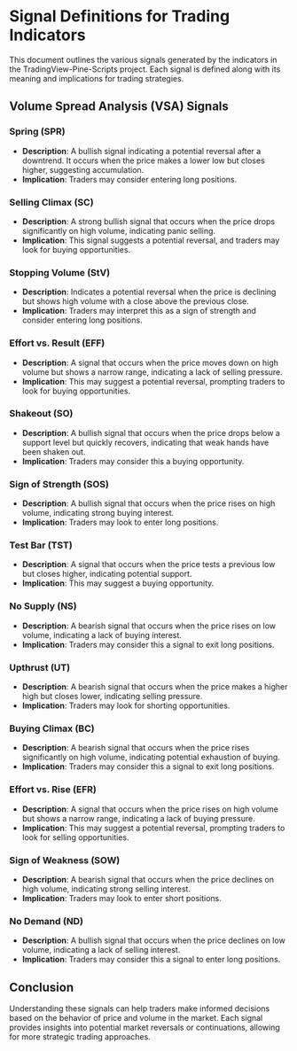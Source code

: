 # Signal Definitions for Trading Indicators

This document outlines the various signals generated by the indicators in the TradingView-Pine-Scripts project. Each signal is defined along with its meaning and implications for trading strategies.

## Volume Spread Analysis (VSA) Signals

### Spring (SPR)
- **Description**: A bullish signal indicating a potential reversal after a downtrend. It occurs when the price makes a lower low but closes higher, suggesting accumulation.
- **Implication**: Traders may consider entering long positions.

### Selling Climax (SC)
- **Description**: A strong bullish signal that occurs when the price drops significantly on high volume, indicating panic selling.
- **Implication**: This signal suggests a potential reversal, and traders may look for buying opportunities.

### Stopping Volume (StV)
- **Description**: Indicates a potential reversal when the price is declining but shows high volume with a close above the previous close.
- **Implication**: Traders may interpret this as a sign of strength and consider entering long positions.

### Effort vs. Result (EFF)
- **Description**: A signal that occurs when the price moves down on high volume but shows a narrow range, indicating a lack of selling pressure.
- **Implication**: This may suggest a potential reversal, prompting traders to look for buying opportunities.

### Shakeout (SO)
- **Description**: A bullish signal that occurs when the price drops below a support level but quickly recovers, indicating that weak hands have been shaken out.
- **Implication**: Traders may consider this a buying opportunity.

### Sign of Strength (SOS)
- **Description**: A bullish signal that occurs when the price rises on high volume, indicating strong buying interest.
- **Implication**: Traders may look to enter long positions.

### Test Bar (TST)
- **Description**: A signal that occurs when the price tests a previous low but closes higher, indicating potential support.
- **Implication**: This may suggest a buying opportunity.

### No Supply (NS)
- **Description**: A bearish signal that occurs when the price rises on low volume, indicating a lack of buying interest.
- **Implication**: Traders may consider this a signal to exit long positions.

### Upthrust (UT)
- **Description**: A bearish signal that occurs when the price makes a higher high but closes lower, indicating selling pressure.
- **Implication**: Traders may look for shorting opportunities.

### Buying Climax (BC)
- **Description**: A bearish signal that occurs when the price rises significantly on high volume, indicating potential exhaustion of buying.
- **Implication**: Traders may consider this a signal to exit long positions.

### Effort vs. Rise (EFR)
- **Description**: A signal that occurs when the price rises on high volume but shows a narrow range, indicating a lack of buying pressure.
- **Implication**: This may suggest a potential reversal, prompting traders to look for selling opportunities.

### Sign of Weakness (SOW)
- **Description**: A bearish signal that occurs when the price declines on high volume, indicating strong selling interest.
- **Implication**: Traders may look to enter short positions.

### No Demand (ND)
- **Description**: A bullish signal that occurs when the price declines on low volume, indicating a lack of selling interest.
- **Implication**: Traders may consider this a signal to enter long positions.

## Conclusion

Understanding these signals can help traders make informed decisions based on the behavior of price and volume in the market. Each signal provides insights into potential market reversals or continuations, allowing for more strategic trading approaches.